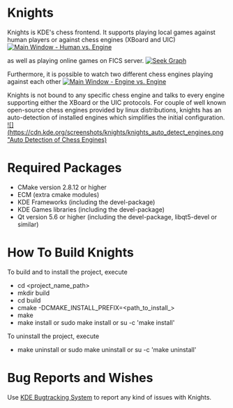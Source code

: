 # Knights

Knights is KDE's chess frontend. It supports playing local games against human players or against chess engines (XBoard and UIC)
[![](https://cdn.kde.org/screenshots/knights/knights_main.png "Main Window - Human vs. Engine")](https://cdn.kde.org/screenshots/knights/knights_main.png)

as well as playing online games on FICS server.
[![](https://cdn.kde.org/screenshots/knights/knights_seek_graph.png "Seek Graph")](https://cdn.kde.org/screenshots/knights/knights_seek_graph.png)

Furthermore, it is possible to watch two different chess engines playing against each other
[![](https://cdn.kde.org/screenshots/knights/knights_main_2.png "Main Window - Engine vs. Engine")](https://cdn.kde.org/screenshots/knights/knights_main_2.png)

Knights is not bound to any specific chess engine and talks to every engine supporting either the XBoard or the UIC protocols. For couple of well known open-source chess engines provided by linux distributions, knights has an auto-detection of installed engines which simplifies the initial configuration.
[![](https://cdn.kde.org/screenshots/knights/knights_auto_detect_engines.png "Auto Detection of Chess Engines)](https://cdn.kde.org/screenshots/knights/knights_auto_detect_engines.png)


# Required Packages

* CMake version 2.8.12 or higher
* ECM (extra cmake modules)
* KDE Frameworks (including the devel-package)
* KDE Games libraries (including the devel-package)
* Qt version 5.6 or higher (including the devel-package, libqt5-devel or similar)


# How To Build Knights

To build and to install the project, execute

* cd <project_name_path>
* mkdir build
* cd build
* cmake -DCMAKE_INSTALL_PREFIX=<path_to_install_>
* make
* make install or sudo make install or su -c 'make install'

To uninstall the project, execute
* make uninstall or sudo make uninstall or su -c 'make uninstall'


# Bug Reports and Wishes
Use [KDE Bugtracking System](https://bugs.kde.org/) to report any kind of issues with Knights.
